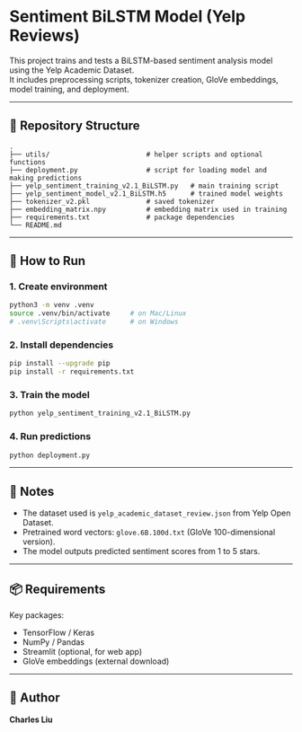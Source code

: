 # Sentiment BiLSTM Model (Yelp Reviews)

This project trains and tests a BiLSTM-based sentiment analysis model using the Yelp Academic Dataset.  
It includes preprocessing scripts, tokenizer creation, GloVe embeddings, model training, and deployment.

---

## 📁 Repository Structure

```
.
├── utils/                        # helper scripts and optional functions
├── deployment.py                 # script for loading model and making predictions
├── yelp_sentiment_training_v2.1_BiLSTM.py   # main training script
├── yelp_sentiment_model_v2.1_BiLSTM.h5      # trained model weights
├── tokenizer_v2.pkl              # saved tokenizer
├── embedding_matrix.npy          # embedding matrix used in training
├── requirements.txt              # package dependencies
└── README.md
```

---

## 🚀 How to Run

### 1. Create environment
```bash
python3 -m venv .venv
source .venv/bin/activate     # on Mac/Linux
# .venv\Scripts\activate      # on Windows
```

### 2. Install dependencies
```bash
pip install --upgrade pip
pip install -r requirements.txt
```

### 3. Train the model
```bash
python yelp_sentiment_training_v2.1_BiLSTM.py
```

### 4. Run predictions
```bash
python deployment.py
```

---

## 🧠 Notes
- The dataset used is `yelp_academic_dataset_review.json` from Yelp Open Dataset.
- Pretrained word vectors: `glove.6B.100d.txt` (GloVe 100-dimensional version).
- The model outputs predicted sentiment scores from 1 to 5 stars.

---

## 📦 Requirements

Key packages:
- TensorFlow / Keras
- NumPy / Pandas
- Streamlit (optional, for web app)
- GloVe embeddings (external download)

---

## 📜 Author
**Charles Liu**
